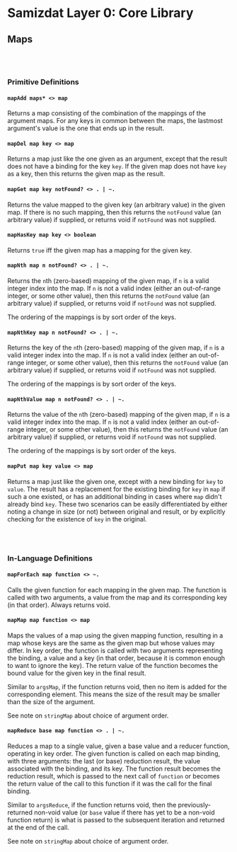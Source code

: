 Samizdat Layer 0: Core Library
==============================

Maps
----

<br><br>
### Primitive Definitions

#### `mapAdd maps* <> map`

Returns a map consisting of the combination of the mappings of the
argument maps. For any keys in common between the maps,
the lastmost argument's value is the one that ends up in the result.

#### `mapDel map key <> map`

Returns a map just like the one given as an argument, except that
the result does not have a binding for the key `key`. If the given
map does not have `key` as a key, then this returns the given
map as the result.

#### `mapGet map key notFound? <> . | ~.`

Returns the value mapped to the given key (an arbitrary value) in
the given map. If there is no such mapping, then this
returns the `notFound` value (an arbitrary value) if supplied,
or returns void if `notFound` was not supplied.

#### `mapHasKey map key <> boolean`

Returns `true` iff the given map has a mapping for the given key.

#### `mapNth map n notFound? <> . | ~.`

Returns the `n`th (zero-based) mapping of the given map, if `n` is
a valid integer index into the map. If `n` is not a valid index
(either an out-of-range integer, or some other value), then this
returns the `notFound` value (an arbitrary value) if supplied, or
returns void if `notFound` was not supplied.

The ordering of the mappings is by sort order of the keys.

#### `mapNthKey map n notFound? <> . | ~.`

Returns the key of the `n`th (zero-based) mapping of the given map,
if `n` is a valid integer index into the map. If `n` is not a valid index
(either an out-of-range integer, or some other value), then this
returns the `notFound` value (an arbitrary value) if supplied, or
returns void if `notFound` was not supplied.

The ordering of the mappings is by sort order of the keys.

#### `mapNthValue map n notFound? <> . | ~.`

Returns the value of the `n`th (zero-based) mapping of the given map,
if `n` is a valid integer index into the map. If `n` is not a valid index
(either an out-of-range integer, or some other value), then this
returns the `notFound` value (an arbitrary value) if supplied, or
returns void if `notFound` was not supplied.

The ordering of the mappings is by sort order of the keys.

#### `mapPut map key value <> map`

Returns a map just like the given one, except with a new binding
for `key` to `value`. The result has a replacement for the existing
binding for `key` in `map` if such a one existed, or has an
additional binding in cases where `map` didn't already bind `key`.
These two scenarios can be easily differentiated by either noting a
change in size (or not) between original and result, or by explicitly
checking for the existence of `key` in the original.


<br><br>
### In-Language Definitions

#### `mapForEach map function <> ~.`

Calls the given function for each mapping in the given map. The
function is called with two arguments, a value from the map and
its corresponding key (in that order). Always returns void.

#### `mapMap map function <> map`

Maps the values of a map using the given mapping function,
resulting in a map whose keys are the same as the given map but
whose values may differ. In key order, the function is called with
two arguments representing the binding, a value and a key (in that
order, because it is common enough to want to ignore the key). The
return value of the function becomes the bound value for the given
key in the final result.

Similar to `argsMap`, if the function returns void, then no item is
added for the corresponding element. This means the size of the
result may be smaller than the size of the argument.

See note on `stringMap` about choice of argument order.

#### `mapReduce base map function <> . | ~.`

Reduces a map to a single value, given a base value and a reducer
function, operating in key order. The given function is called on each
map binding, with three arguments: the last (or base) reduction
result, the value associated with the binding, and its key. The
function result becomes the reduction result, which is passed to the
next call of `function` or becomes the return value of the call to
this function if it was the call for the final binding.

Similar to `argsReduce`, if the function returns void, then the
previously-returned non-void value (or `base` value if there has
yet to be a non-void function return) is what is passed to the
subsequent iteration and returned at the end of the call.

See note on `stringMap` about choice of argument order.
